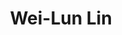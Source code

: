---
title: Wei-Lun Lin

superuser: false

user_groups: ["Undergraduate Students"]

weight: 42

role: BSc student, Psychology

organizations:
- name: National Taiwan University
  url: https://psy.ntu.edu.tw/

# bio: "My research interests include ...."

interests:
- test1
- test2

social:
- icon: envelope
  icon_pack: fas
  link: 'mailto:b09207052@ntu.edu.tw'
- icon: github
  icon_pack: fab
  link: https://github.com/weilun9539ny

email: "b09207052@ntu.edu.tw"
highlight_name: true
---